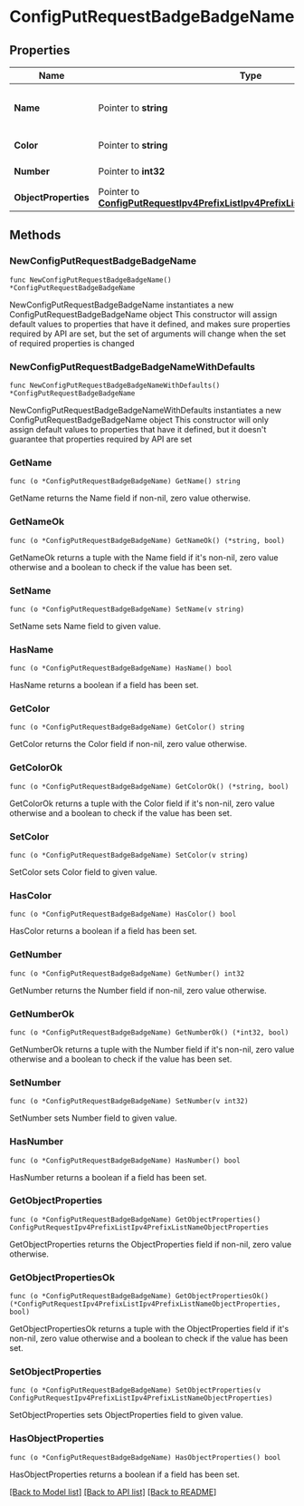 # ConfigPutRequestBadgeBadgeName

## Properties

Name | Type | Description | Notes
------------ | ------------- | ------------- | -------------
**Name** | Pointer to **string** | Object Name. Must be unique. | [optional] [default to ""]
**Color** | Pointer to **string** | Badge color | [optional] 
**Number** | Pointer to **int32** | Badge number | [optional] 
**ObjectProperties** | Pointer to [**ConfigPutRequestIpv4PrefixListIpv4PrefixListNameObjectProperties**](ConfigPutRequestIpv4PrefixListIpv4PrefixListNameObjectProperties.md) |  | [optional] 

## Methods

### NewConfigPutRequestBadgeBadgeName

`func NewConfigPutRequestBadgeBadgeName() *ConfigPutRequestBadgeBadgeName`

NewConfigPutRequestBadgeBadgeName instantiates a new ConfigPutRequestBadgeBadgeName object
This constructor will assign default values to properties that have it defined,
and makes sure properties required by API are set, but the set of arguments
will change when the set of required properties is changed

### NewConfigPutRequestBadgeBadgeNameWithDefaults

`func NewConfigPutRequestBadgeBadgeNameWithDefaults() *ConfigPutRequestBadgeBadgeName`

NewConfigPutRequestBadgeBadgeNameWithDefaults instantiates a new ConfigPutRequestBadgeBadgeName object
This constructor will only assign default values to properties that have it defined,
but it doesn't guarantee that properties required by API are set

### GetName

`func (o *ConfigPutRequestBadgeBadgeName) GetName() string`

GetName returns the Name field if non-nil, zero value otherwise.

### GetNameOk

`func (o *ConfigPutRequestBadgeBadgeName) GetNameOk() (*string, bool)`

GetNameOk returns a tuple with the Name field if it's non-nil, zero value otherwise
and a boolean to check if the value has been set.

### SetName

`func (o *ConfigPutRequestBadgeBadgeName) SetName(v string)`

SetName sets Name field to given value.

### HasName

`func (o *ConfigPutRequestBadgeBadgeName) HasName() bool`

HasName returns a boolean if a field has been set.

### GetColor

`func (o *ConfigPutRequestBadgeBadgeName) GetColor() string`

GetColor returns the Color field if non-nil, zero value otherwise.

### GetColorOk

`func (o *ConfigPutRequestBadgeBadgeName) GetColorOk() (*string, bool)`

GetColorOk returns a tuple with the Color field if it's non-nil, zero value otherwise
and a boolean to check if the value has been set.

### SetColor

`func (o *ConfigPutRequestBadgeBadgeName) SetColor(v string)`

SetColor sets Color field to given value.

### HasColor

`func (o *ConfigPutRequestBadgeBadgeName) HasColor() bool`

HasColor returns a boolean if a field has been set.

### GetNumber

`func (o *ConfigPutRequestBadgeBadgeName) GetNumber() int32`

GetNumber returns the Number field if non-nil, zero value otherwise.

### GetNumberOk

`func (o *ConfigPutRequestBadgeBadgeName) GetNumberOk() (*int32, bool)`

GetNumberOk returns a tuple with the Number field if it's non-nil, zero value otherwise
and a boolean to check if the value has been set.

### SetNumber

`func (o *ConfigPutRequestBadgeBadgeName) SetNumber(v int32)`

SetNumber sets Number field to given value.

### HasNumber

`func (o *ConfigPutRequestBadgeBadgeName) HasNumber() bool`

HasNumber returns a boolean if a field has been set.

### GetObjectProperties

`func (o *ConfigPutRequestBadgeBadgeName) GetObjectProperties() ConfigPutRequestIpv4PrefixListIpv4PrefixListNameObjectProperties`

GetObjectProperties returns the ObjectProperties field if non-nil, zero value otherwise.

### GetObjectPropertiesOk

`func (o *ConfigPutRequestBadgeBadgeName) GetObjectPropertiesOk() (*ConfigPutRequestIpv4PrefixListIpv4PrefixListNameObjectProperties, bool)`

GetObjectPropertiesOk returns a tuple with the ObjectProperties field if it's non-nil, zero value otherwise
and a boolean to check if the value has been set.

### SetObjectProperties

`func (o *ConfigPutRequestBadgeBadgeName) SetObjectProperties(v ConfigPutRequestIpv4PrefixListIpv4PrefixListNameObjectProperties)`

SetObjectProperties sets ObjectProperties field to given value.

### HasObjectProperties

`func (o *ConfigPutRequestBadgeBadgeName) HasObjectProperties() bool`

HasObjectProperties returns a boolean if a field has been set.


[[Back to Model list]](../README.md#documentation-for-models) [[Back to API list]](../README.md#documentation-for-api-endpoints) [[Back to README]](../README.md)


